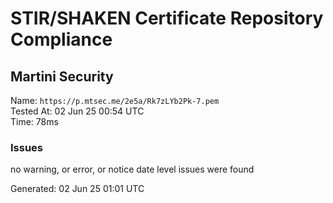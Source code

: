 # STIR/SHAKEN Certificate Repository Compliance

## Martini Security

Name: `https://p.mtsec.me/2e5a/Rk7zLYb2Pk-7.pem`\
Tested At: 02 Jun 25 00:54 UTC\
Time: 78ms

### Issues

no warning, or error, or notice date level issues were found

Generated: 02 Jun 25 01:01 UTC